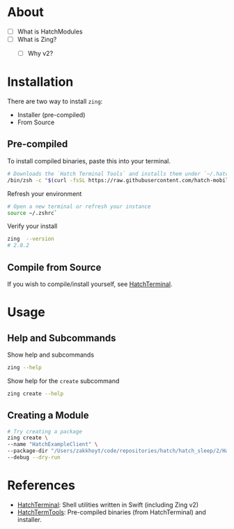 
# About

* [ ] What is HatchModules
* [ ] What is Zing?
  * [ ] Why v2?




# Installation 

There are two way to install `zing`: 
* Installer (pre-compiled)
* From Source


## Pre-compiled

To install compiled binaries, paste this into your terminal. 
```sh
# Downloads the `Hatch Terminal Tools` and installs them under `~/.hatch/bin`.
/bin/zsh -c "$(curl -fsSL https://raw.githubusercontent.com/hatch-mobile/hatch_term_tools/main/install_tools.sh)"
```

Refresh your environment
```sh
# Open a new terminal or refresh your instance
source ~/.zshrc`
```

Verify your install
```sh
zing  --version
# 2.0.2
```

## Compile from Source

If you wish to compile/install yourself, see [HatchTerminal](https://github.com/hatch-mobile/HatchTerminal). 

# Usage

## Help and Subcommands

Show help and subcommands
```sh
zing --help
```

Show help for the `create` subcommand
```sh
zing create --help
```

## Creating a Module
```sh
# Try creating a package
zing create \
--name "HatchExampleClient" \
--package-dir "/Users/zakkhoyt/code/repositories/hatch/hatch_sleep/2/HatchModules" \
--debug --dry-run
```

# References
* [HatchTerminal](https://github.com/hatch-mobile/HatchTerminal): Shell utilities written in Swift (including Zing v2)
* [HatchTermTools](https://github.com/hatch-mobile/hatch_term_tools): Pre-compiled binaries (from HatchTerminal) and installer.
